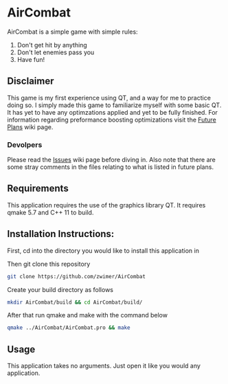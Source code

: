 # AirCombat

AirCombat is a simple game with simple rules:

1. Don't get hit by anything
2. Don't let enemies pass you
3. Have fun!

## Disclaimer

This game is my first experience using QT, and a way for me to practice doing so. I simply made this game to familiarize myself with some basic QT. It has yet to have any optimzations applied and yet to be fully finished. For information regarding preformance boosting optimizations visit the [Future Plans](https://github.com/zwimer/AirCombat/wiki/Future-Plans) wiki page.

### Devolpers

Please read the [Issues](https://github.com/zwimer/AirCombat/wiki/Issues) wiki page before diving in. Also note that there are some stray comments in the files relating to what is listed in future plans.

## Requirements

This application requires the use of the graphics library QT. It requires qmake 5.7 and C++ 11 to build.

## Installation Instructions:

First, cd into the directory you would like to install this application in

Then git clone this repository
```bash
git clone https://github.com/zwimer/AirCombat
```

Create your build directory as follows
```bash
mkdir AirCombat/build && cd AirCombat/build/
```

After that run qmake and make with the command below
```bash
qmake ../AirCombat/AirCombat.pro && make
```

## Usage

This application takes no arguments. Just open it like you would any application.
